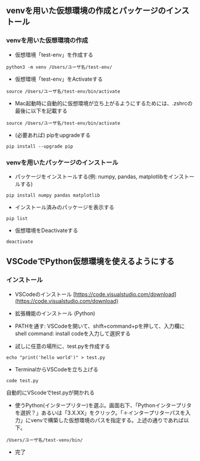 ## venvを用いた仮想環境の作成とパッケージのインストール
### venvを用いた仮想環境の作成
- 仮想環境「test-env」を作成する
```
python3 -m venv /Users/ユーザ名/test-env/
```

- 仮想環境「test-env」をActivateする
```
source /Users/ユーザ名/test-env/bin/activate
```
- Mac起動時に自動的に仮想環境が立ち上がるようにするためには、.zshrcの最後に以下を記載する
```
source /Users/ユーザ名/test-env/bin/activate
```

- (必要あれば) pipをupgradeする
```
pip install --upgrade pip
```
### venvを用いたパッケージのインストール
- パッケージをインストールする(例: numpy, pandas, matplotlibをインストールする)
```
pip install numpy pandas matplotlib
```

- インストール済みのパッケージを表示する
```
pip list
```

- 仮想環境をDeactivateする
```
deactivate
```

## VSCodeでPython仮想環境を使えるようにする
### インストール
- VSCodeのインストール
[https://code.visualstudio.com/download](https://code.visualstudio.com/download)

- 拡張機能のインストール (Python)

- PATHを通す: VSCodeを開いて、shift+command+pを押して、入力欄にshell command: install codeを入力して選択する

- 試しに任意の場所に、test.pyを作成する
```
echo "print('hello world')" > test.py
```

- TerminalからVSCodeを立ち上げる
```
code test.py
```
自動的にVScodeでtest.pyが開かれる

- 使うPython(インタープリター)を選ぶ。画面右下、「Pythonインタープリタを選択？」あるいは「3.X.XX」をクリック。「＋インタープリターパスを入力」にvenvで構築した仮想環境のパスを指定する。上述の通りであれば以下。
```
/Users/ユーザ名/test-venv/bin/
```
- 完了

